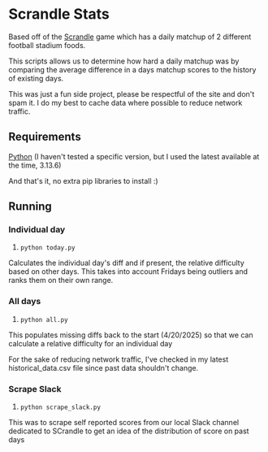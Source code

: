 # Scrandle Stats
Based off of the [Scrandle](https://scrandle.com/) game which has a daily matchup of 2 different football stadium foods.

This scripts allows us to determine how hard a daily matchup was by comparing the average difference in a days matchup scores to the history of existing days.

This was just a fun side project, please be respectful of the site and don't spam it. I do my best to cache data where possible to reduce network traffic.

## Requirements
[Python](https://www.python.org/) (I haven't tested a specific version, but I used the latest available at the time, 3.13.6)

And that's it, no extra pip libraries to install :)

## Running
### Individual day
1. `python today.py`

Calculates the individual day's diff and if present, the relative difficulty based on other days. This takes into account Fridays being outliers and ranks them on their own range.

### All days
1. `python all.py`

This populates missing diffs back to the start (4/20/2025) so that we can calculate a relative difficulty for an individual day

For the sake of reducing network traffic, I've checked in my latest historical_data.csv file since past data shouldn't change.

### Scrape Slack
1. `python scrape_slack.py`

This was to scrape self reported scores from our local Slack channel dedicated to SCrandle to get an idea of the distribution of score on past days